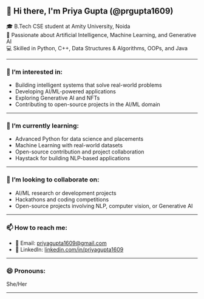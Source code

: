 ## 👋 Hi there, I'm Priya Gupta (@prgupta1609)

🎓 B.Tech CSE student at Amity University, Noida  
🤖 Passionate about Artificial Intelligence, Machine Learning, and Generative AI  
💻 Skilled in Python, C++, Data Structures & Algorithms, OOPs, and Java  

---

### 👀 I’m interested in:
- Building intelligent systems that solve real-world problems  
- Developing AI/ML-powered applications  
- Exploring Generative AI and NFTs  
- Contributing to open-source projects in the AI/ML domain  

---

### 🌱 I’m currently learning:
- Advanced Python for data science and placements  
- Machine Learning with real-world datasets  
- Open-source contribution and project collaboration  
- Haystack for building NLP-based applications  

---

### 💞️ I’m looking to collaborate on:
- AI/ML research or development projects  
- Hackathons and coding competitions  
- Open-source projects involving NLP, computer vision, or Generative AI  

---

### 📫 How to reach me:
- 📧 Email: [priyagupta1609@gmail.com](mailto:priyagupta1609@gmail.com)  
- 💼 LinkedIn: [linkedin.com/in/priyagupta1609](https://linkedin.com/in/priyagupta1609)  
  

---

### 😄 Pronouns:
She/Her

---


<!---
prgupta1609/prgupta1609 is a ✨ special ✨ repository because its `README.md` (this file) appears on your GitHub profile.
You can click the Preview link to take a look at your changes.
--->
